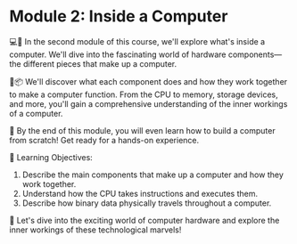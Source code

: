 # Module 2: Inside a Computer

💻🔧 In the second module of this course, we'll explore what's inside a computer. We'll dive into the fascinating world of hardware components—the different pieces that make up a computer. 

🔩📦 We'll discover what each component does and how they work together to make a computer function. From the CPU to memory, storage devices, and more, you'll gain a comprehensive understanding of the inner workings of a computer.

🔨 By the end of this module, you will even learn how to build a computer from scratch! Get ready for a hands-on experience.

🎯 Learning Objectives:
1. Describe the main components that make up a computer and how they work together.
2. Understand how the CPU takes instructions and executes them.
3. Describe how binary data physically travels throughout a computer.

🚀 Let's dive into the exciting world of computer hardware and explore the inner workings of these technological marvels!